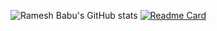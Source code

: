 
![Ramesh Babu's GitHub stats](https://github-readme-stats.vercel.app/api?username=ramesh-babu&hide=contribs,prs)
[![Readme Card](https://github-readme-stats.vercel.app/api/pin/?username=ramesh-babu&repo=github-readme-stats)](https://github.com/ramesh-babu/github-readme-stats)
